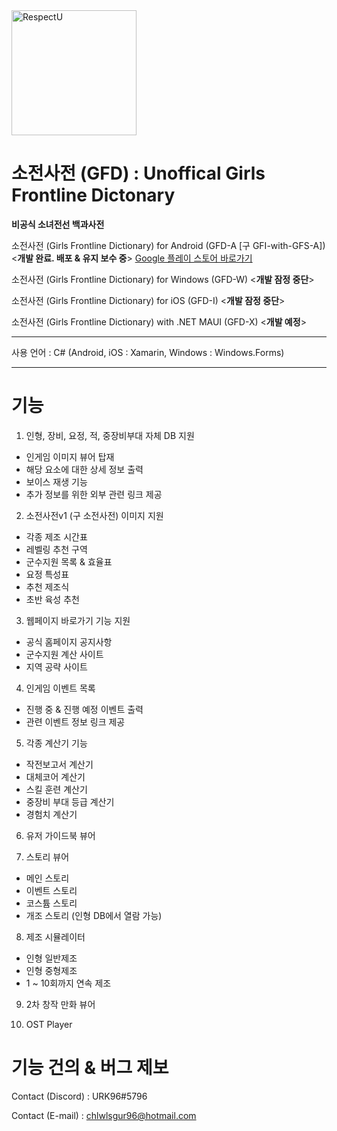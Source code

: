 <img alt="RespectU" src="https://raw.github.com/URK96/GFI-with-GFS-A/master/logo.png" width="200px">

# 소전사전 (GFD) : Unoffical Girls Frontline Dictonary

**비공식 소녀전선 백과사전**

소전사전 (Girls Frontline Dictionary) for Android (GFD-A [구 GFI-with-GFS-A]) <**개발 완료. 배포 & 유지 보수 중**>
[Google 플레이 스토어 바로가기](https://play.google.com/store/apps/details?id=com.gfl.dic)

소전사전 (Girls Frontline Dictionary) for Windows (GFD-W) <**개발 잠정 중단**>

소전사전 (Girls Frontline Dictionary) for iOS (GFD-I) <**개발 잠정 중단**>

소전사전 (Girls Frontline Dictionary) with .NET MAUI (GFD-X) <**개발 예정**>

---

사용 언어 : C# (Android, iOS : Xamarin, Windows : Windows.Forms)

---
# 기능

1. 인형, 장비, 요정, 적, 중장비부대 자체 DB 지원

* 인게임 이미지 뷰어 탑재
* 해당 요소에 대한 상세 정보 출력
* 보이스 재생 기능
* 추가 정보를 위한 외부 관련 링크 제공


2. 소전사전v1 (구 소전사전) 이미지 지원

* 각종 제조 시간표 
* 레벨링 추천 구역 
* 군수지원 목록 & 효율표
* 요정 특성표
* 추천 제조식
* 초반 육성 추천


3. 웹페이지 바로가기 기능 지원

* 공식 홈페이지 공지사항
* 군수지원 계산 사이트
* 지역 공략 사이트


4. 인게임 이벤트 목록

* 진행 중 & 진행 예정 이벤트 출력
* 관련 이벤트 정보 링크 제공


5. 각종 계산기 기능

* 작전보고서 계산기
* 대체코어 계산기
* 스킬 훈련 계산기
* 중장비 부대 등급 계산기
* 경험치 계산기


6. 유저 가이드북 뷰어


7. 스토리 뷰어

* 메인 스토리
* 이벤트 스토리
* 코스튬 스토리
* 개조 스토리 (인형 DB에서 열람 가능)


8. 제조 시뮬레이터

* 인형 일반제조
* 인형 중형제조
* 1 ~ 10회까지 연속 제조


9. 2차 창작 만화 뷰어


10. OST Player



# 기능 건의 & 버그 제보

Contact (Discord) : URK96#5796

Contact (E-mail) : chlwlsgur96@hotmail.com
